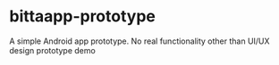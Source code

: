 # bittaapp-prototype
A simple Android app prototype. No real functionality other than UI/UX design prototype demo
